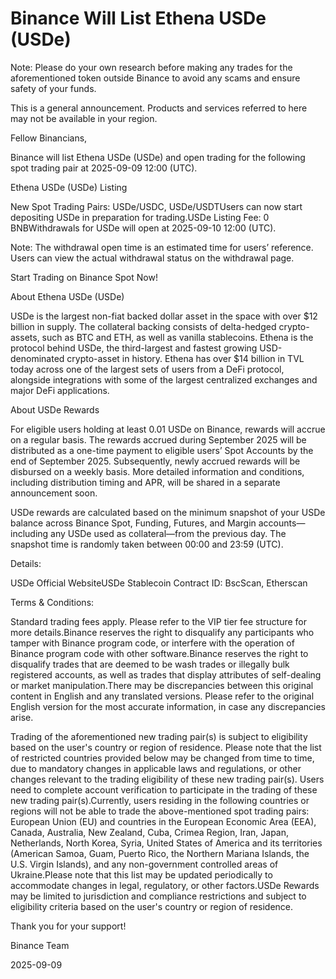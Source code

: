 # Binance Will List Ethena USDe (USDe)

Note: Please do your own research before making any trades for the aforementioned token outside Binance to avoid any scams and ensure safety of your funds.

This is a general announcement. Products and services referred to here may not be available in your region.

Fellow Binancians,

Binance will list Ethena USDe (USDe) and open trading for the following spot trading pair at 2025-09-09 12:00 (UTC). 

Ethena USDe (USDe) Listing

New Spot Trading Pairs: USDe/USDC, USDe/USDTUsers can now start depositing USDe in preparation for trading.USDe Listing Fee: 0 BNBWithdrawals for USDe will open at 2025-09-10 12:00 (UTC).

Note: The withdrawal open time is an estimated time for users’ reference. Users can view the actual withdrawal status on the withdrawal page.

Start Trading on Binance Spot Now!

About Ethena USDe (USDe)

USDe is the largest non-fiat backed dollar asset in the space with over $12 billion in supply. The collateral backing consists of delta-hedged crypto-assets, such as BTC and ETH, as well as vanilla stablecoins. Ethena is the protocol behind USDe, the third-largest and fastest growing USD-denominated crypto-asset in history. Ethena has over $14 billion in TVL today across one of the largest sets of users from a DeFi protocol, alongside integrations with some of the largest centralized exchanges and major DeFi applications.

About USDe Rewards

For eligible users holding at least 0.01 USDe on Binance, rewards will accrue on a regular basis. The rewards accrued during September 2025 will be distributed as a one-time payment to eligible users’ Spot Accounts by the end of September 2025. Subsequently, newly accrued rewards will be disbursed on a weekly basis. More detailed information and conditions, including distribution timing and APR, will be shared in a separate announcement soon.

USDe rewards are calculated based on the minimum snapshot of your USDe balance across Binance Spot, Funding, Futures, and Margin accounts—including any USDe used as collateral—from the previous day. The snapshot time is randomly taken between 00:00 and 23:59 (UTC).

Details:

USDe Official WebsiteUSDe Stablecoin Contract ID: BscScan, Etherscan

Terms & Conditions:

Standard trading fees apply. Please refer to the VIP tier fee structure for more details.Binance reserves the right to disqualify any participants who tamper with Binance program code, or interfere with the operation of Binance program code with other software.Binance reserves the right to disqualify trades that are deemed to be wash trades or illegally bulk registered accounts, as well as trades that display attributes of self-dealing or market manipulation.There may be discrepancies between this original content in English and any translated versions. Please refer to the original English version for the most accurate information, in case any discrepancies arise.

Trading of the aforementioned new trading pair(s) is subject to eligibility based on the user's country or region of residence. Please note that the list of restricted countries provided below may be changed from time to time, due to mandatory changes in applicable laws and regulations, or other changes relevant to the trading eligibility of these new trading pair(s). Users need to complete account verification to participate in the trading of these new trading pair(s).Currently, users residing in the following countries or regions will not be able to trade the above-mentioned spot trading pairs: European Union (EU) and countries in the European Economic Area (EEA), Canada, Australia, New Zealand, Cuba, Crimea Region, Iran, Japan, Netherlands, North Korea, Syria, United States of America and its territories (American Samoa, Guam, Puerto Rico, the Northern Mariana Islands, the U.S. Virgin Islands), and any non-government controlled areas of Ukraine.Please note that this list may be updated periodically to accommodate changes in legal, regulatory, or other factors.USDe Rewards may be limited to jurisdiction and compliance restrictions and subject to eligibility criteria based on the user's country or region of residence.

 Thank you for your support!

Binance Team

2025-09-09